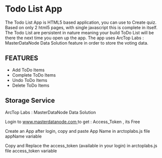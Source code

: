 # Todo List App

The Todo List App is HTML5 based application, you can use to Create quiz. Based on only 2 html5 pages, with single javascript this is complete in itself. 
The Todo List are persistent in nature meaning your build ToDo List will be there the next time you open up the app. The app uses ArcTop Labs : MasterDataNode Data Solution
feature in order to store the voting data.

## FEATURES ##

 - Add ToDo Items
 - Complete ToDo Items
 - Undo ToDo Items
 - Delete ToDo Items
 
## Storage Service ##
ArcTop Labs : MasterDataNode Data Solution
<p>Login to <a href="https://www.masterdatanode.com"> www.masterdatanode.com </a> to get : Access_Token , its Free</p>
<p>Create an App after login, copy and paste App Name in arctoplabs.js file appName variable</p>
<p>Copy and Replace the access_token (available in your login) in arctoplabs.js file access_token variable</p>
            

